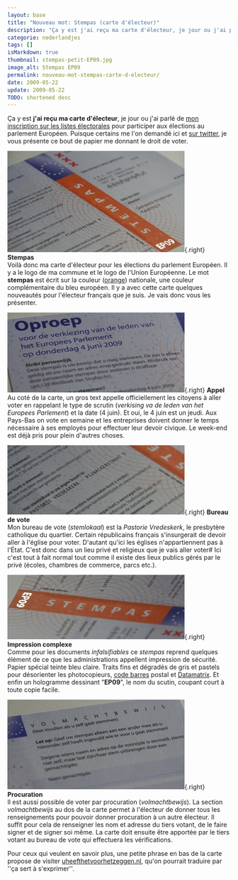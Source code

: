 ```yaml
---
layout: base
title: "Nouveau mot: Stempas (carte d'électeur)"
description: "Ça y est j'ai reçu ma carte d'électeur, je jour ou j'ai parlé de mon inscription sur les listes électorales pour participer aux élections au parlement Eur"
categorie: nederlandjes
tags: []
isMarkdown: true
thumbnail: stempas-petit-EP09.jpg
image_alt: Stempas EP09
permalink: nouveau-mot-stempas-carte-d-electeur/
date: 2009-05-22
update: 2009-05-22
TODO: shortened desc
---
```


Ça y est **j'ai reçu ma carte d'électeur**, je jour ou j'ai parlé de [mon inscription sur les listes électorales](/bientot-les-elections) pour participer aux élections au parlement Européen. Puisque certains me l'on demandé ici et [sur twitter](http://twitter.com/meinamsterdam), je vous présente ce bout de papier me donnant le droit de voter.

![Stempas EP09](stempas-petit-EP09.jpg){.right}
**Stempas**  
Voilà donc ma carte d'électeur pour les élections du parlement Européen. Il y a le logo de ma commune et le logo de l'Union Européenne. Le mot **stempas** est écrit sur la couleur ([orange](/les-drapeaux-oranges)) nationale, une couleur complémentaire du bleu européen. Il y a avec cette carte quelques nouveautés pour l'électeur français que je suis. Je vais donc vous les présenter.
<!-- HTML -->
<div style="clear:both;"></div>
<!-- / HTML -->

![Stempas Appel à la population](stempas-oproep.jpg){.right}
**Appel**  
Au coté de la carte, un gros text appelle officiellement les citoyens à aller voter en rappelant le type de scrutin (*verkising va de leden van het Europees Parlement*) et la date (4 juin). Et oui, le 4 juin est un jeudi. Aux Pays-Bas on vote en semaine et les entreprises doivent donner le temps nécessaire à ses employés pour effectuer leur devoir civique. Le week-end est déjà pris pour plein d'autres choses.

<!-- HTML -->
<div style="clear:both;"></div>
<!-- / HTML -->

![Stempas Impression Sécurité](stempas-stemlokaal.jpg){.right}
**Bureau de vote**  
Mon bureau de vote (*stemlokaal*) est la *Pastorie Vredeskerk*, le presbytère catholique du quartier. Certain républicains français s'insurgerait de devoir aller à l'église pour voter. D'autant qu'ici les églises n'appartiennent pas à l'État. C'est donc dans un lieu privé et religieux que je vais aller voter# Ici c'est tout à fait normal tout comme il existe des lieux publics gérés par le privé (écoles, chambres de commerce, parcs etc.).

<!-- HTML -->
<div style="clear:both;"></div>
<!-- / HTML -->


![Stempas Impression Sécurité](stempas-security.jpg){.right}
**Impression complexe**  
Comme pour les documents *infalsifiables* ce *stempas* reprend quelques élément de ce que les administrations appellent impression de sécurité. Papier spécial teinte bleu claire. Traits fins et dégradés de gris et pastels pour désorienter les photocopieurs, [code barres](http://fr.wikipedia.org/wiki/Code-barres) postal et [Datamatrix](http://fr.wikipedia.org/wiki/Datamatrix). Et enfin un hologramme dessinant "**EP09**", le nom du scutin, coupant court à toute copie facile.

<!-- HTML -->
<div style="clear:both;"></div>
<!-- / HTML -->


![Stempas volmachtbewijs](stempas-volmachtbewijs.jpg){.right}
**Procuration**  
Il est aussi possible de voter par procuration (*volmachtbewijs*). La section *volmachtbewijs* au dos de la carte permet à l'électeur de donner tous les renseignements pour pouvoir donner procuration à un autre électeur. Il suffit pour cela de renseigner les nom et adresse du tiers votant, de le faire signer et de signer soi même. La carte doit ensuite être apportée par le tiers votant au bureau de vote qui effectuera les vérifications.

Pour ceux qui veulent en savoir plus, une petite phrase en bas de la carte propose de visiter [uheefthetvoorhetzeggen.nl](http://uheefthetvoorhetzeggen.nl/), qu'on pourrait traduire par ''ça sert à s'exprimer''.
